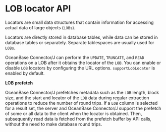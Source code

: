 # LOB locator API

Locators are small data structures that contain information for accessing actual data of large objects (`LOBs`).

Locators are directly stored in database tables, while data can be stored in database tables or separately. Separate tablespaces are usually used for `LOBs`.

OceanBase Connector/J can perform the `UPDATE`, `TRUNCATE`, and `READ` operations on a LOB after it obtains the locator of the `LOB`. You can enable or disable `LOB` locators by configuring the URL options. `supportLobLocator` is enabled by default.

**LOB prefetch**

OceanBase Connector/J prefetches metadata such as the `LOB` length, block size, and the start and locator of the `LOB` data during regular extraction operations to reduce the number of round trips. If a `LOB` column is selected for a result set, the server and OceanBase Connector/J support the prefetch of some or all data to the client when the locator is obtained. Then, subsequently read data is fetched from the prefetch buffer by API calls, without the need to make database round trips.
